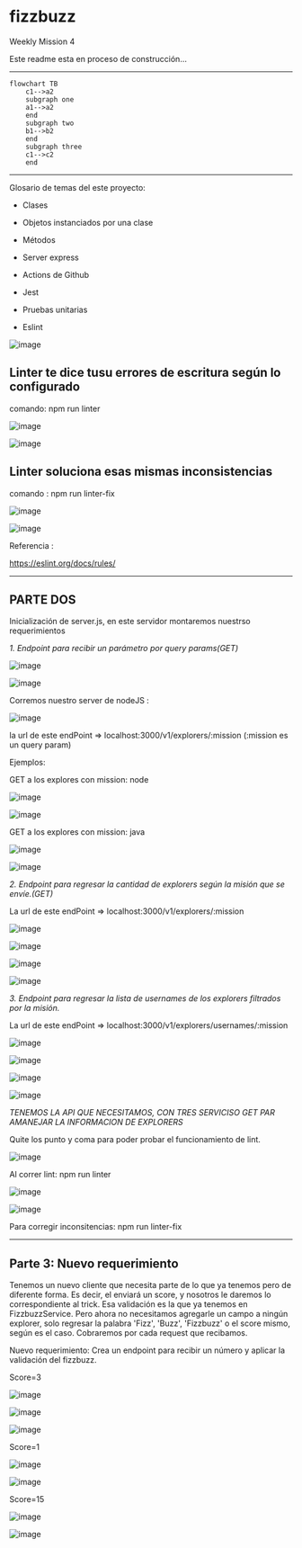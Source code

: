 # fizzbuzz
Weekly Mission 4

Este readme esta en proceso de construcción...


---




```mermaid
flowchart TB
    c1-->a2
    subgraph one
    a1-->a2
    end
    subgraph two
    b1-->b2
    end
    subgraph three
    c1-->c2
    end
```






---

Glosario de temas del este proyecto:

- Clases

- Objetos instanciados por una clase

- Métodos

- Server express

- Actions de Github

- Jest

- Pruebas unitarias

- Eslint


![image](https://user-images.githubusercontent.com/99162884/166895204-7ee4cbfd-9b0b-4bdb-a04c-83b4d30b6fb1.png)


## Linter te dice tusu errores de escritura según lo configurado

comando: npm run linter

![image](https://user-images.githubusercontent.com/99162884/166895847-15e7daeb-0b9a-47f4-bb8b-0ae864f02103.png)


![image](https://user-images.githubusercontent.com/99162884/166896153-f3bd63f8-7e8f-4450-b999-f8e65c2c1fb6.png)


## Linter soluciona esas mismas inconsistencias

comando : npm run linter-fix

![image](https://user-images.githubusercontent.com/99162884/166896283-434651fd-1679-46b0-ab7a-28a51ebb7775.png)


![image](https://user-images.githubusercontent.com/99162884/166896316-46b37617-5ea0-471c-b5ee-1289d09d7d58.png)


Referencia :

https://eslint.org/docs/rules/

---

## PARTE DOS


Inicialización de server.js, en este servidor montaremos nuestrso requerimientos

_1. Endpoint para recibir un parámetro por query params(GET)_


![image](https://user-images.githubusercontent.com/99162884/167069994-2ebfff19-354d-4f81-a162-41f6dc4b9767.png)


![image](https://user-images.githubusercontent.com/99162884/167070099-d0102a89-61ea-44e5-854c-82f60a2f5e19.png)


Corremos nuestro server de nodeJS :

![image](https://user-images.githubusercontent.com/99162884/167070181-6ac4a947-47d2-43e0-8bd2-bbdf6de507aa.png)


la url de este endPoint =>  localhost:3000/v1/explorers/:mission (:mission es un query param)

Ejemplos:

GET a los explores con mission: node

![image](https://user-images.githubusercontent.com/99162884/167070204-7f053965-991a-4538-afa7-e3f3f4c2ddbd.png)


![image](https://user-images.githubusercontent.com/99162884/167070294-0ed1d732-8f48-4e03-994a-5aff21144d0d.png)


GET a los explores con mission: java

![image](https://user-images.githubusercontent.com/99162884/167070359-b32e1148-f785-4fc4-9280-7286e5dc15a4.png)


![image](https://user-images.githubusercontent.com/99162884/167070370-7c82c7ed-b058-449a-8646-47c82f58ee76.png)



_2. Endpoint para regresar la cantidad de explorers según la misión que se envíe.(GET)_

La url de este endPoint => localhost:3000/v1/explorers/:mission


![image](https://user-images.githubusercontent.com/99162884/167233118-5b31d928-2d74-44b7-acd6-6b0d34b6585c.png)

![image](https://user-images.githubusercontent.com/99162884/167233126-0868d69a-2771-4f67-b5b1-c0a806c9ac93.png)

![image](https://user-images.githubusercontent.com/99162884/167233132-9c28639d-5b25-4033-8289-dde2bd6a0231.png)

![image](https://user-images.githubusercontent.com/99162884/167233136-8063f380-a7b6-4b7f-82cd-c9345a9d2652.png)



_3. Endpoint para regresar la lista de usernames de los explorers filtrados por la misión._

La url de este endPoint => localhost:3000/v1/explorers/usernames/:mission

![image](https://user-images.githubusercontent.com/99162884/167233533-a64e7c63-ef6d-4c6e-bb43-523a89e7b46a.png)

![image](https://user-images.githubusercontent.com/99162884/167233539-eeaf5417-c1a2-4cb8-bf62-de7743999321.png)

![image](https://user-images.githubusercontent.com/99162884/167233546-0c1c73d4-b5e4-40f8-a3a1-cca361cb94f2.png)

![image](https://user-images.githubusercontent.com/99162884/167233554-ac4679ca-c2d0-4450-b317-ab76a5acd408.png)


_TENEMOS LA API QUE NECESITAMOS, CON TRES SERVICISO GET PAR AMANEJAR LA INFORMACION DE EXPLORERS_

Quite los punto y coma para poder probar el funcionamiento de lint.

![image](https://user-images.githubusercontent.com/99162884/167233766-3dae6d74-4999-4e46-9669-4a39ac7a1d55.png)

Al correr lint: npm run linter

![image](https://user-images.githubusercontent.com/99162884/167233925-5c1a4252-521f-460f-8e46-685effeccf7a.png)

![image](https://user-images.githubusercontent.com/99162884/167233936-ceef5366-770a-400c-98c9-c811c81e1435.png)



Para corregir inconsitencias: npm run linter-fix


---

## Parte 3: Nuevo requerimiento

Tenemos un nuevo cliente que necesita parte de lo que ya tenemos pero de diferente forma. Es decir, el enviará un score, y nosotros le daremos lo correspondiente al trick. Esa validación es la que ya tenemos en FizzbuzzService. Pero ahora no necesitamos agregarle un campo a ningún explorer, solo regresar la palabra 'Fizz', 'Buzz', 'Fizzbuzz' o el score mismo, según es el caso. Cobraremos por cada request que recibamos.

Nuevo requerimiento: Crea un endpoint para recibir un número y aplicar la validación del fizzbuzz.

Score=3

![image](https://user-images.githubusercontent.com/99162884/167237096-a688c506-2302-4223-97c3-33664f5feb32.png)


![image](https://user-images.githubusercontent.com/99162884/167237107-c6652565-015b-48c2-a230-09c176555d35.png)


![image](https://user-images.githubusercontent.com/99162884/167237113-48255918-13ad-4114-b6b4-7d50a6aea5f6.png)

Score=1

![image](https://user-images.githubusercontent.com/99162884/167237138-78c9e42e-dfc1-4f27-a06f-a29ae575bea3.png)

![image](https://user-images.githubusercontent.com/99162884/167237152-515e9072-b6bc-4eaa-93be-0d2341d4e7cd.png)

Score=15

![image](https://user-images.githubusercontent.com/99162884/167237170-9e69bbea-f217-4742-a4c0-ffdc097447ae.png)

![image](https://user-images.githubusercontent.com/99162884/167237177-aad94ac5-d83a-4e6f-a0a1-71ff261a56de.png)





